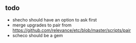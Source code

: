 todo
----

* shecho should have an option to ask first
* merge upgrades to pair from https://github.com/relevance/etc/blob/master/scripts/pair
* scheco should be a gem
